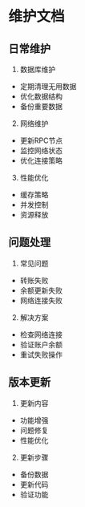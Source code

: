 # 维护文档

## 日常维护
1. 数据库维护
- 定期清理无用数据
- 优化数据结构
- 备份重要数据

2. 网络维护
- 更新RPC节点
- 监控网络状态
- 优化连接策略

3. 性能优化
- 缓存策略
- 并发控制
- 资源释放

## 问题处理
1. 常见问题
- 转账失败
- 余额更新失败
- 网络连接失败

2. 解决方案
- 检查网络连接
- 验证账户余额
- 重试失败操作

## 版本更新
1. 更新内容
- 功能增强
- 问题修复
- 性能优化

2. 更新步骤
- 备份数据
- 更新代码
- 验证功能